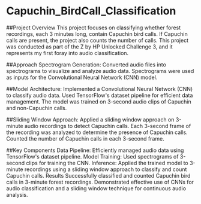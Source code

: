 # Capuchin_BirdCall_Classification

##Project Overview
This project focuses on classifying whether forest recordings, each 3 minutes long, contain Capuchin bird calls. If Capuchin calls are present, the project also counts the number of calls. This project was conducted as part of the Z by HP Unlocked Challenge 3, and it represents my first foray into audio classification.

##Approach
Spectrogram Generation:
Converted audio files into spectrograms to visualize and analyze audio data.
Spectrograms were used as inputs for the Convolutional Neural Network (CNN) model.

##Model Architecture:
Implemented a Convolutional Neural Network (CNN) to classify audio data.
Used TensorFlow's dataset pipeline for efficient data management.
The model was trained on 3-second audio clips of Capuchin and non-Capuchin calls.

##Sliding Window Approach:
Applied a sliding window approach on 3-minute audio recordings to detect Capuchin calls.
Each 3-second frame of the recording was analyzed to determine the presence of Capuchin calls.
Counted the number of Capuchin calls in each 3-second frame.

##Key Components
Data Pipeline: Efficiently managed audio data using TensorFlow's dataset pipeline.
Model Training: Used spectrograms of 3-second clips for training the CNN.
Inference: Applied the trained model to 3-minute recordings using a sliding window approach to classify and count Capuchin calls.
Results
Successfully classified and counted Capuchin bird calls in 3-minute forest recordings.
Demonstrated effective use of CNNs for audio classification and a sliding window technique for continuous audio analysis.
